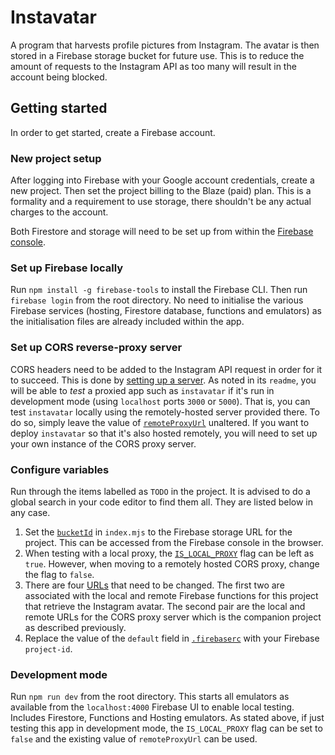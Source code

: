 # Instavatar

A program that harvests profile pictures from Instagram. The avatar is then stored in a Firebase storage bucket for future use. This is to reduce the amount of requests to the Instagram API as too many will result in the account being blocked.


## Getting started

In order to get started, create a Firebase account.

### New project setup

After logging into Firebase with your Google account credentials, create a new project. Then set the project billing to the Blaze (paid) plan. This is a formality and a requirement to use storage, there shouldn't be any actual charges to the account.

Both Firestore and storage will need to be set up from within the [Firebase console](https://console.firebase.google.com).

### Set up Firebase locally

Run `npm install -g firebase-tools` to install the Firebase CLI. Then run `firebase login` from the root directory. No need to initialise the various Firebase services (hosting, Firestore database, functions and emulators) as the initialisation files are already included within the app.

### Set up CORS reverse-proxy server

CORS headers need to be added to the Instagram API request in order for it to succeed. This is done by [setting up a server](https://github.com/Isoaxe/cors-server). As noted in its `readme`, you will be able to _test_ a proxied app such as `instavatar` if it's run in development mode (using `localhost` ports `3000` or `5000`). That is, you can test `instavatar` locally using the remotely-hosted server provided there. To do so, simply leave the value of [`remoteProxyUrl`](https://github.com/Isoaxe/instavatar/blob/master/public/app.js#L12) unaltered. If you want to deploy `instavatar` so that it's also hosted remotely, you will need to set up your own instance of the CORS proxy server.

### Configure variables

Run through the items labelled as `TODO` in the project. It is advised to do a global search in your code editor to find them all. They are listed below in any case.
  1. Set the [`bucketId`](https://github.com/Isoaxe/instavatar/blob/master/functions/index.mjs#L15) in `index.mjs` to the Firebase storage URL for the project. This can be accessed from the Firebase console in the browser.
  2. When testing with a local proxy, the [`IS_LOCAL_PROXY`](https://github.com/Isoaxe/instavatar/blob/master/public/app.js#L5) flag can be left as `true`. However, when moving to a remotely hosted CORS proxy, change the flag to `false`.
  3. There are four [URLs](https://github.com/Isoaxe/instavatar/blob/master/public/app.js#L8) that need to be changed. The first two are associated with the local and remote Firebase functions for this project that retrieve the Instagram avatar. The second pair are the local and remote URLs for the CORS proxy server which is the companion project as described previously.
  4. Replace the value of the `default` field in [`.firebaserc`](https://github.com/Isoaxe/instavatar/blob/master/.firebaserc.js#L3) with your Firebase `project-id`.

### Development mode

Run `npm run dev` from the root directory. This starts all emulators as available from the `localhost:4000` Firebase UI to enable local testing. Includes Firestore, Functions and Hosting emulators.
As stated above, if just testing this app in development mode, the `IS_LOCAL_PROXY` flag can be set to `false` and the existing value of `remoteProxyUrl` can be used.
